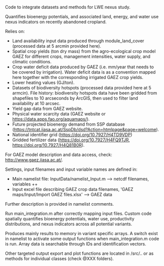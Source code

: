 Code to integrate datasets and methods for LWE nexus study.

Quantifies bioenergy potentials, and associated land, energy, and water use nexus indicators on recently abandoned cropland.

Relies on:
- Land availability input data produced through module_land_cover (processed data at 5 arcmin provided here).
- Spatial crop yields (ton dry mass) from the agro-ecological crop model GAEZ for different crops, management intensities, water supply, and climatic conditions.
- Crop water deficit data produced by GAEZ (i.e. mm/year that needs to be covered by irrigation). Water deficit data is as a convention mapped here together with the corresponding irrigated GAEZ crop yields.
- Lower heating values (GJ/ton).
- Datasets of biodiversity hotspots (processed data provided here at 5 armcin). 
  File history: biodiversity hotspots data have been gridded from shapefiles to 10 arcseconds by ArcGIS, then used to filter land availability at 10 arcsec.
- Yield gap data from GAEZ website.
- Physical water scarcity data (GAEZ website or https://data.apps.fao.org/aquamaps/).
- Future projected bioenergy demand from SSP database (https://tntcat.iiasa.ac.at/SspDb/dsd?Action=htmlpage&page=welcome).
- National identifier grid (https://doi.org/10.7927/H4TD9VDP)
- Gridded fertilizer data (https://doi.org/10.7927/H4FQ9TJR, https://doi.org/10.7927/H4Q81B0R). 

For GAEZ model description and data access, check: http://www.gaez.iiasa.ac.at/.

Settings, input filenames and input variable names are defined in: 
 - Main namelist file: InputData/namelist_Input.m --> netcdf filenames, variables ++
 - Input excel file describing GAEZ crop data filenames, 'GAEZ maps/Input/Import GAEZ files.xlsx' --> GAEZ data

 Further description is provided in namelist comments.

Run main_integration.m after correctly mapping input files. Custom code spatially quantifies bioenergy potentials, water use, productivity distributions, and nexus indicators across all potential variants.

Produces mainly results to memory in variant specific arrays. A switch exist in namelist to activate some output functions when main_integration.m code is run. Array data is searchable through IDs and identification vectors.

Other targeted output export and plot functions are located in /src/.. or as methods for individual classes (check @XXX folders).



